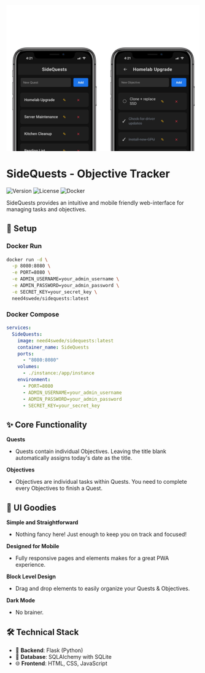 <img src="image.png" width="900">

# SideQuests - Objective Tracker

![Version](https://img.shields.io/badge/version-1.1.0-blue.svg)
![License](https://img.shields.io/badge/license-MIT-green.svg)
![Docker](https://img.shields.io/badge/docker-ready-brightgreen.svg)

SideQuests provides an intuitive and mobile friendly web-interface for managing tasks and objectives.

## 🐳 Setup

### Docker Run

```bash
docker run -d \
  -p 8080:8080 \
  -e PORT=8080 \
  -e ADMIN_USERNAME=your_admin_username \
  -e ADMIN_PASSWORD=your_admin_password \
  -e SECRET_KEY=your_secret_key \
  need4swede/sidequests:latest
```

### Docker Compose

```yaml
services:
  SideQuests:
    image: need4swede/sidequests:latest
    container_name: SideQuests
    ports:
      - "8080:8080"
    volumes:
      - ./instance:/app/instance
    environment:
      - PORT=8080
      - ADMIN_USERNAME=your_admin_username
      - ADMIN_PASSWORD=your_admin_password
      - SECRET_KEY=your_secret_key

```

## ✨ Core Functionality

**Quests**
   - Quests contain individual Objectives. Leaving the title blank automatically assigns today's date as the title.

**Objectives**
   - Objectives are individual tasks within Quests. You need to complete every Objectives to finish a Quest.

## 🎨 UI Goodies

**Simple and Straightforward**
   - Nothing fancy here! Just enough to keep you on track and focused!

**Designed for Mobile**
   - Fully responsive pages and elements makes for a great PWA experience.

**Block Level Design**
   - Drag and drop elements to easily organize your Quests & Objectives.

**Dark Mode**
   - No brainer.

## 🛠️ Technical Stack

- 🐍 **Backend**: Flask (Python)
- 💾 **Database**: SQLAlchemy with SQLite
- 🌐 **Frontend**: HTML, CSS, JavaScript